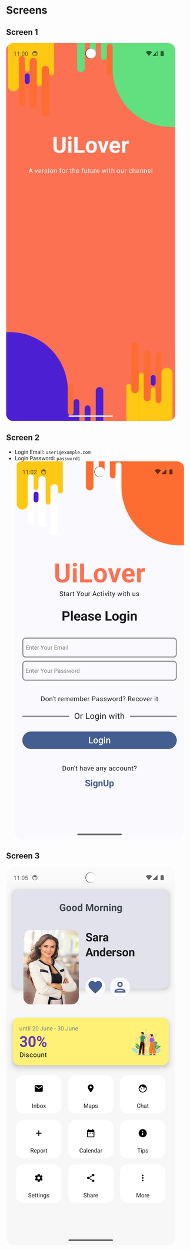 # Screens
## Screen 1
![SplashScreen.png](..%2FSplashScreen.png)

## Screen 2
* Login Email: `user1@example.com`
* Login Password: `password1`
![LoginScreen.png](..%2FLoginScreen.png)

## Screen 3
![HomeScreen.png](..%2FHomeScreen.png)